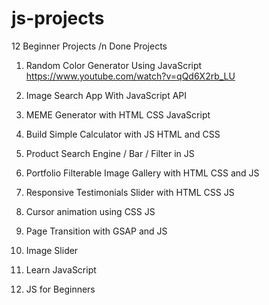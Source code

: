 # js-projects
12 Beginner Projects /n
Done Projects
1. Random Color Generator Using JavaScript
    https://www.youtube.com/watch?v=qQd6X2rb_LU


1. Image Search App With JavaScript API
2. MEME Generator with HTML CSS JavaScript
3. Build Simple Calculator with JS HTML and CSS
4. Product Search Engine / Bar / Filter in JS
5. Portfolio Filterable Image Gallery with HTML CSS and JS
6. Responsive Testimonials Slider with HTML CSS JS
7. Cursor animation using CSS JS
8. Page Transition with GSAP and JS
9. Image Slider
10. Learn JavaScript
11. JS for Beginners
